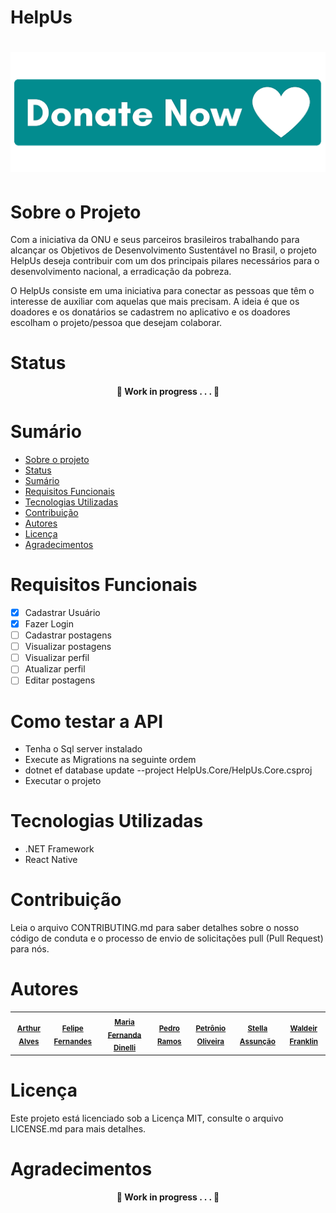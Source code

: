 # HelpUs

<h1 align="center">
  <img alt="donate" title="#donate" src="./assets/donate.png" />
</h1>


# Sobre o Projeto

  Com a iniciativa da ONU e seus parceiros brasileiros trabalhando para alcançar os
Objetivos de Desenvolvimento Sustentável no Brasil, o projeto HelpUs deseja contribuir
com um dos principais pilares necessários para o desenvolvimento nacional, a erradicação
da pobreza. 

  O HelpUs consiste em uma iniciativa para conectar as pessoas que têm o interesse
de auxiliar com aquelas que mais precisam. A ideia é que os doadores e os donatários se
cadastrem no aplicativo e os doadores escolham o projeto/pessoa que desejam colaborar. 

# Status

<h4 align="center"> 🚧 Work in progress . . . 🚧 </h4> 

# Sumário

<!--ts-->
   * [Sobre o projeto](#sobre-o-projeto)
   * [Status](#status)
   * [Sumário](#sumário)
   * [Requisitos Funcionais](#requisitos-funcionais)
   * [Tecnologias Utilizadas](#tecnologias-utilizadas)
   * [Contribuição](#contribuição)
   * [Autores](#autores)
   * [Licença](#licença)
   * [Agradecimentos](#agradecimentos)
<!--te-->

# Requisitos Funcionais

- [x] Cadastrar Usuário
- [x] Fazer Login
- [ ] Cadastrar postagens
- [ ] Visualizar postagens
- [ ] Visualizar perfil
- [ ] Atualizar perfil
- [ ] Editar postagens

# Como testar a API

- Tenha o Sql server instalado
- Execute as Migrations na seguinte ordem
- dotnet ef database update --project HelpUs.Core/HelpUs.Core.csproj
- Executar o projeto
 
# Tecnologias Utilizadas

- .NET Framework
- React Native

# Contribuição

Leia o arquivo CONTRIBUTING.md para saber detalhes sobre o nosso código de conduta e o processo de envio de solicitações pull (Pull Request) para nós.

# Autores

<table>
    <tbody>
      <tr>
 
  <td align="center"> 
<sub><a href="https://github.com/Arthur-Alv"><b>Arthur Alves</b></a></sub> </td>
 
  <td align="center">
 <sub><a href="https://github.com/fernandes35felipe"><b>Felipe Fernandes</b></a></sub> </td>
        
  <td align="center"> 
<sub><a href="https://github.com/DinelliFernanda"><b>Maria Fernanda Dinelli</b></a></sub> </td>

      
  <td align="center">
 <sub><a href="https://github.com/PedroHRamos"><b>Pedro Ramos</b></a></sub> </td>

 
 <td align="center"> 
<sub><a href="https://github.com/petroniosantos"><b>Petrônio Oliveira</b></a></sub> </td>
 
  <td align="center">
  <sub><a href="https://github.com/stellanicoli"><b>Stella Assunção</b></a></sub> </td>
 
 
 <td align="center">
 <sub><a href="https://github.com/wasouzaf"><b>Waldeir Franklin</b></a></sub> </td>
 </tr>


 </tbody></table>

# Licença

Este projeto está licenciado sob a Licença MIT, consulte o arquivo LICENSE.md para mais detalhes.

# Agradecimentos

<h4 align="center"> 🚧 Work in progress . . . 🚧 </h4> 

